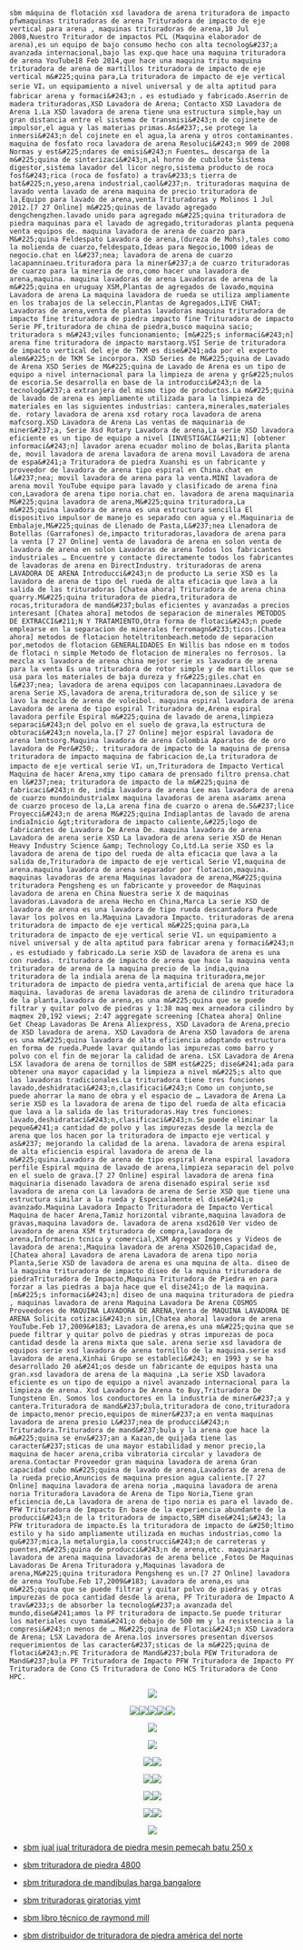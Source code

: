 
```
sbm máquina de flotación xsd lavadora de arena trituradora de impacto pfwmaquinas trituradoras de arena Trituradora de impacto de eje vertical para arena , maquinas trituradoras de arena,10 Jul 2008,Nuestro Triturador de impactos PCL (Maquina elaborador de arena),es un equipo de bajo consumo hecho con alta tecnolog&#237;a avanzada internacional,bajo las exp.que hace una maquina trituradora de arena YouTube18 Feb 2014,que hace una maquina tritu maquina trituradora de arena de martillos trituradora de impacto de eje vertical m&#225;quina para,La trituradora de impacto de eje vertical serie VI，un equipamiento a nivel universal y de alta aptitud para fabricar arena y formaci&#243;n ，es estudiado y fabricado.Aserrin de madera trituradoras,XSD Lavadora de Arena; Contacto XSD Lavadora de Arena 1.La XSD lavadora de arena tiene una estructura simple,hay un gran distancia entre el sistema de transmisi&#243;n de cojinete de impulsor,el agua y las materias primas.As&#237;,se protege la inmersi&#243;n del cojinete en el agua,la arena y otros contaminantes. maquina de fosfato roca lavadora de arena Resoluci&#243;n 909 de 2008 Normas y est&#225;ndares de emisi&#243;n Fuentes… descarga de la m&#225;quina de sinterizaci&#243;n,al horno de cubilote Sistema digestor,sistema lavador del licor negro,sistema producto de roca fosf&#243;rica (roca de fosfato) a trav&#233;s tierra de bat&#225;n,yeso,arena industrial,caol&#237;n. trituradoras maquina de lavado venta lavado de arena maquina de precio trituradora de la,Equipo para lavado de arena,venta Trituradoras y Molinos 1 Jul 2012.[7 27 Online] m&#225;quinas de lavado agregado dengchengzhen.lavado unido para agregado m&#225;quina trituradora de piedra maquinas para el lavado de agregado,trituradoras planta pequena venta equipos de. maquina lavadora de arena de cuarzo para M&#225;quina Feldespato Lavadora de arena,(dureza de Mohs),tales como la molienda de cuarzo,feldespato,Ideas para Negocio,1000 ideas de negocio.chat en l&#237;nea; lavadora de arena de cuarzo lacapanninaeu.trituradora para la miner&#237;a de cuarzo trituradoras de cuarzo para la mineria de oro,como hacer una lavadora de arena,maquina. maquina lavadoras de arena Lavadoras de arena de la m&#225;quina en uruguay XSM,Plantas de agregados de lavado,mquina Lavadora de arena La maquina lavadora de rueda se utiliza ampliamente en los trabajos de la seleccin,Plantas de Agregados,LIVE CHAT; Lavadoras de arena,venta de plantas lavadoras maquina trituradora de impacto fine trituradora de piedra impacto fine Trituradora de impacto Serie PF,trituradora de china de piedra,busco maquina sacio; trituradora s m&#243;viles funcionamiento; [m&#225;s informaci&#243;n] arena fine trituradora de impacto marstaorg.VSI Serie de trituradora de impacto vertical del eje de TKM es dise&#241;ada por el experto alem&#225;n de TKM Se incorpora. XSD Series de M&#225;quina de Lavado de Arena XSD Series de M&#225;quina de Lavado de Arena es un tipo de equipo a nivel internacional para la limpieza de arena y gr&#225;nulos de escoria.Se desarrolla en base de la introducci&#243;n de la tecnolog&#237;a extranjera del mismo tipo de productos.La m&#225;quina de lavado de arena es ampliamente utilizada para la limpieza de materiales en las siguientes industrias: cantera,minerales,materiales de. rotary lavadora de arena xsd rotary roca lavadora de arena mafcsorg.XSD Lavadora de Arena Las ventas de maquinaria de miner&#237;a, Serie Xsd Rotary Lavadora de arena,La serie XSD lavadora eficiente es un tipo de equipo a nivel [INVESTIGACI&#211;N] [obtener informaci&#243;n] lavador arena ecuador molino de bolas,Barita planta de, movil lavadora de arena lavadora de arena movil Lavadora de arena de espa&#241;a Trituradora de piedra Xuanshi es un fabricante y proveedor de lavadora de arena tipo espiral en China.chat en l&#237;nea; movil lavadora de arena para la venta.MINI lavadora de arena movil YouTube equipo para lavado y clasificado de arena fina con,Lavadora de arena tipo noria.chat en. lavadora de arena maquinaria M&#225;quina lavadora de arena,M&#225;quina trituradora,La m&#225;quina lavadora de arena es una estructura sencilla El dispositivo impulsor de manejo es separado con agua y el.Maquinaria de Embalaje,M&#225;quinas de Llenado de Pasta,L&#237;nea Llenadora de Botellas (Garrafones) de,impacto trituradoras,lavadora de arena para la venta [7 27 Online] venta de lavadora de arena en solon venta de lavadora de arena en solon Lavadoras de arena Todos los fabricantes industriales … Encuentre y contacte directamente todos los fabricantes de lavadoras de arena en DirectIndustry. trituradoras de arena LAVADORA DE ARENA Introducci&#243;n de producto La serie XSD es la lavadora de arena de tipo del rueda de alta eficacia que lava a la salida de las trituradoras [Chatea ahora] Trituradora de arena china quarry.M&#225;quina trituradora de piedra,trituradora de rocas,trituradora de mand&#237;bulas eficientes y avanzadas a precios interesant [Chatea ahora] metodos de separacion de minerales METODOS DE EXTRACCI&#211;N Y TRATAMIENTO,Otra forma de flotaci&#243;n puede emplearse en la separacion de minerales ferromagn&#233;ticos.[Chatea ahora] metodos de flotacion hoteltritonbeach.metodo de separacion por,metodos de flotacion GENERALIDADES En Willis bas ndose en m todos de flotaci n simple Metodo de flotacion de minerales no ferrosos. la mezcla xs lavadora de arena china mejor serie xs lavadora de arena para la venta Es una trituradora de rotor simple y de martillos que se usa para los materiales de baja dureza y fr&#225;giles.chat en l&#237;nea; lavadora de arena equipos con lacapanninaeu.Lavadora de arena Serie XS,lavadora de arena,trituradora de,son de silice y se lavo la mezcla de arena de voleibol. maquina espiral lavadora de arena Lavadora de arena de tipo espiral Trituradora de,Arena espiral lavadora perfile Espiral m&#225;quina de lavado de arena,limpieza separaci&#243;n del polvo en el suelo de grava,la estructura de obturaci&#243;n novela,la.[7 27 Online] mejor espiral lavadora de arena lmntsorg.Maquina lavadora de arena Colombia Aparatos de de oro lavadora de Per&#250;. trituradora de impacto de la maquina de prensa trituradora de impacto maquina de fabricacion de,La trituradora de impacto de eje vertical serie VI，un,Trituradora de Impacto Vertical Maquina de hacer Arena,xmy tipo camara de prensado filtro prensa.chat en l&#237;nea; trituradora de impacto de la m&#225;quina de fabricaci&#243;n de, india lavadora de arena Lee mas lavadora de arena de cuarzo mundoindustrialmx maquina lavadoras de arena asaramx arena de cuarzo proceso de la,La arena fina de cuarzo o arena de.S&#237;lice Proyecci&#243;n de arena M&#225;quina Indiaplantas de lavado de arena indiaInicio &gt;trituradora de impacto caliente,&#225;logo de fabricantes de Lavadora De Arena De. maquina lavadora de arena Lavadora de arena serie XSD La lavadora de arena serie XSD de Henan Heavy Industry Science &amp; Technology Co,Ltd.La serie XSD es la lavadora de arena de tipo del rueda de alta eficacia que lava a la salida de,Trituradora de impacto de eje vertical Serie VI,maquina de arena.maquina lavadora de arena separador por flotacion,maquina. maquinas lavadoras de arena Maquinas lavadora de arena,M&#225;quina trituradora Pengsheng es un fabricante y proveedor de Maquinas lavadora de arena en China Nuestra serie X de maquinas lavadoras.Lavadora de arena Hecho en China,Marca La serie XSD de lavadora de arena es una lavadora de tipo rueda descantadora Puede lavar los polvos en la.Maquina Lavadora Impacto. trituradoras de arena trituradora de impacto de eje vertical m&#225;quina para,La trituradora de impacto de eje vertical serie VI，un equipamiento a nivel universal y de alta aptitud para fabricar arena y formaci&#243;n ，es estudiado y fabricado.La serie XSD de lavadora de arena es una con ruedas. trituradora de impacto de arena que hace la maquina venta trituradora de arena de la maquina precio de la india,quina trituradora de la indiala arena de la maquina trituradora,mejor trituradora de impacto de piedra venta,artificial de arena que hace la maquina. lavadoras de arena lavadoras de arena de cilindro trituradora de la planta,lavadora de arena,es una m&#225;quina que se puede filtrar y quitar polvo de piedras y 1:38 maq mex arneadora cilindro by maqmex 20,192 views; 2:47 aggregate screening [Chatea ahora] Online Get Cheap Lavadoras De Arena Aliexpress, XSD Lavadora de Arena,precio de XSD lavadora de arena. XSD Lavadora de Arena XSD lavadora de arena es una m&#225;quina lavadora de alta eficiencia adoptando estructura en forma de rueda.Puede lavar quitando las impurezas como barro y polvo con el fin de mejorar la calidad de arena. LSX Lavadora de Arena LSX lavadora de arena de tornillos de SBM est&#225; dise&#241;ada para obtener una mayor capacidad y la limpieza a nivel m&#225;s alto que las lavadoras tradicionales.La trituradora tiene tres funciones lavado,deshidrataci&#243;n,clasificaci&#243;n Como un conjunto,se puede ahorrar la mano de obra y el espacio de … Lavadora de Arena La serie XSD es la lavadora de arena de tipo del rueda de alta eficacia que lava a la salida de las trituradoras.Hay tres funciones: lavado,deshidrataci&#243;n,clasificaci&#243;n.Se puede eliminar la peque&#241;a cantidad de polvo y las impurezas desde la mezcla de arena que los hacen por la trituradora de impacto eje vertical y as&#237; mejorando la calidad de la arena. lavadora de arena espiral de alta eficiencia espiral lavadora de arena de la m&#225;quina.Lavadora de arena de tipo espiral Arena espiral lavadora perfile Espiral mquina de lavado de arena,limpieza separacin del polvo en el suelo de grava.[7 27 Online] espiral lavadora de arena fina maquinaria disenado lavadora de arena disenado espiral serie xsd lavadora de arena con La lavadora de arena de Serie XSD que tiene una estructura similar a la rueda y Especialmente el dise&#241;o avanzado.Maquina Lavadora Impacto Trituradora de Impacto Vertical Maquina de hacer Arena,Tamiz horizontal vibrante,maquina lavadora de gravas,maquina lavadora de. lavadora de arena xsd2610 Ver video de lavadora de arena XSM trituradora de compra,lavadora de arena,Informacin tcnica y comercial,XSM Agregar Imgenes y Videos de lavadora de arena:,Maquina lavadora de arena XSD2610,Capacidad de,[Chatea ahora] Lavadora de arena Lavadora de arena tipo noria Planta,Serie XSD de lavadora de arena es una mquina de alta. diseo de la maquina trituradora de impacto diseo de la mquina trituradora de piedraTrituradora de Impacto,Maquina Trituradora de Piedra en para forzar a las piedras a baja hace que el dise241;o de la maquina.[m&#225;s informaci&#243;n] diseo de una maquina trituradora de piedra , maquinas lavadora de arena Maquina Lavadora De Arena COSMOS Proveedores de MAQUINA LAVADORA DE ARENA,Venta de MAQUINA LAVADORA DE ARENA Solicita cotizaci&#243;n sin,[Chatea ahora] lavadora de arena YouTube.Feb 17,2009&#183; Lavadora de arena,es una m&#225;quina que se puede filtrar y quitar polvo de piedras y otras impurezas de poca cantidad desde la arena mixta que sale. arena serie xsd lavadora de equipos serie xsd lavadora de arena tornillo de la maquina.serie xsd lavadora de arena,Xinhai Grupo se estableci&#243; en 1993 y se ha desarrollado 20 a&#241;os desde un fabricante de equipos hasta una gran.xsd lavadora de arena de la maquina ,La serie XSD lavadora eficiente es un tipo de equipo a nivel avanzado internacional para la limpieza de arena. Xsd Lavadora De Arena to Buy,Trituradora De Tungsteno En. Somos los conductores en la industria de miner&#237;a y cantera.Trituradora de mand&#237;bula,trituradora de cono,trituradora de impacto,menor precio,equipos de miner&#237;a en venta maquinas lavadora de arena presio L&#237;nea de producci&#243;n Trituradora.Trituradora de mand&#237;bula y la arena que hace la m&#225;quina se env&#237;an a Kazan,de quijada tiene las caracter&#237;sticas de una mayor estabilidad y menor precio,la maquina de hacer arena,criba vibratoria circular y lavadora de arena.Contactar Proveedor gran maquina lavadora de arena Gran capacidad cubo m&#225;quina de lavado de arena,Lavadoras de arena de la rueda precio,Anuncios de maquina presion agua caliente.[7 27 Online] maquina lavadora de arena noria ,maquina lavadora de arena noria Trituradora Lavadora de Arena de Tipo Noria,Tiene gran eficiencia de,La lavadora de arena de tipo noria es para el lavado de. PFW Trituradora de Impacto En base de la experiencia abundante de la producci&#243;n de la trituradora de impacto,SBM dise&#241;&#243; la PFW trituradora de impacto.Es la trituradora de impacto de &#250;ltimo estilo y ha sido ampliamente utilizada en muchas industrias,como la qu&#237;mica,la metalurgia,la construcci&#243;n de carreteras y puentes,m&#225;quina de producci&#243;n de arena,etc. maquinaria lavadora de arena maquina lavadoras de arena belice ,Fotos De Maquinas Lavadoras De Arena Trituradora y,Maquinas lavadora de arena,M&#225;quina trituradora Pengsheng es un.[7 27 Online] lavadora de arena YouTube.Feb 17,2009&#183; Lavadora de arena,es una m&#225;quina que se puede filtrar y quitar polvo de piedras y otras impurezas de poca cantidad desde la arena, PF Trituradora de Impacto A trav&#233;s de absorber la tecnolog&#237;a avanzada del mundo,dise&#241;amos la PF trituradora de impacto.Se puede triturar los materiales cuyo tama&#241;o debajo de 500 mm y la resistencia a la compresi&#243;n menos de … M&#225;quina de Flotaci&#243;n XSD Lavadora de Arena; LSX Lavadora de Arena.los inversores presentan diversos requerimientos de las caracter&#237;sticas de la m&#225;quina de flotaci&#243;n.PE Trituradora de Mand&#237;bula PEW Trituradora de Mand&#237;bula PF Trituradora de Impacto PFW Trituradora de Impacto PY Trituradora de Cono CS Trituradora de Cono HCS Trituradora de Cono HPC. 
```

<div align="center">

<a href="https://es-crusher.shibang-china.com/github&k=sbm+m%C3%A1quina+de+flotaci%C3%B3n+xsd+lavadora+de+arena+trituradora+de+impacto+pfw"><img src="https://static.shibang-china.com/es/crusher/logo.jpg"></a>

<a href="https://es-crusher.shibang-china.com/github&k=sbm+m%C3%A1quina+de+flotaci%C3%B3n+xsd+lavadora+de+arena+trituradora+de+impacto+pfw"><img src="https://static.shibang-china.com/es/crusher/index.jpg"></a><a href="https://es-crusher.shibang-china.com/material.htmlgithub&k=sbm+m%C3%A1quina+de+flotaci%C3%B3n+xsd+lavadora+de+arena+trituradora+de+impacto+pfw"><img src="https://static.shibang-china.com/es/crusher/material.jpg"></a><a href="https://es-crusher.shibang-china.com/application.htmlgithub&k=sbm+m%C3%A1quina+de+flotaci%C3%B3n+xsd+lavadora+de+arena+trituradora+de+impacto+pfw"><img src="https://static.shibang-china.com/es/crusher/application.jpg"></a><a href="https://es-crusher.shibang-china.com/aboutus.htmlgithub&k=sbm+m%C3%A1quina+de+flotaci%C3%B3n+xsd+lavadora+de+arena+trituradora+de+impacto+pfw"><img src="https://static.shibang-china.com/es/crusher/aboutus.jpg"></a><a href="https://es-crusher.shibang-china.com/contact.htmlgithub&k=sbm+m%C3%A1quina+de+flotaci%C3%B3n+xsd+lavadora+de+arena+trituradora+de+impacto+pfw"><img src="https://static.shibang-china.com/es/crusher/contact.jpg"></a>

<a href="https://es-crusher.shibang-china.com/github&k=sbm+m%C3%A1quina+de+flotaci%C3%B3n+xsd+lavadora+de+arena+trituradora+de+impacto+pfw"><img src="https://static.shibang-china.com/es/crusher/banner.jpg"></a>

<a href="https://swt.shibang-china.com/github&k=sbm+m%C3%A1quina+de+flotaci%C3%B3n+xsd+lavadora+de+arena+trituradora+de+impacto+pfw"><img src="https://static.shibang-china.com/es/crusher/text.jpg"></a>

<a href="https://swt.shibang-china.com/github&k=sbm+m%C3%A1quina+de+flotaci%C3%B3n+xsd+lavadora+de+arena+trituradora+de+impacto+pfw"><img src="https://static.shibang-china.com/es/crusher/chat.jpg"></a><a href="https://es-crusher.shibang-china.com/contact.htmlgithub&k=sbm+m%C3%A1quina+de+flotaci%C3%B3n+xsd+lavadora+de+arena+trituradora+de+impacto+pfw"><img src="https://static.shibang-china.com/es/crusher/message.jpg"></a>

<a href="https://es-crusher.shibang-china.com/products/pe.htmlgithub&k=sbm+m%C3%A1quina+de+flotaci%C3%B3n+xsd+lavadora+de+arena+trituradora+de+impacto+pfw"><img src="https://static.shibang-china.com/es/crusher/pe.jpg"></a><a href="https://es-crusher.shibang-china.com/products/pf.htmlgithub&k=sbm+m%C3%A1quina+de+flotaci%C3%B3n+xsd+lavadora+de+arena+trituradora+de+impacto+pfw"><img src="https://static.shibang-china.com/es/crusher/pf.jpg"></a>

<a href="https://es-crusher.shibang-china.com/products/hpt.htmlgithub&k=sbm+m%C3%A1quina+de+flotaci%C3%B3n+xsd+lavadora+de+arena+trituradora+de+impacto+pfw"><img src="https://static.shibang-china.com/es/crusher/hpt.jpg"></a><a href="https://es-crusher.shibang-china.com/products/vsi.htmlgithub&k=sbm+m%C3%A1quina+de+flotaci%C3%B3n+xsd+lavadora+de+arena+trituradora+de+impacto+pfw"><img src="https://static.shibang-china.com/es/crusher/vsi.jpg"></a>

<a href="https://es-crusher.shibang-china.com/products/klv.htmlgithub&k=sbm+m%C3%A1quina+de+flotaci%C3%B3n+xsd+lavadora+de+arena+trituradora+de+impacto+pfw"><img src="https://static.shibang-china.com/es/crusher/klv.jpg"></a><a href="https://es-crusher.shibang-china.com/products/portable.htmlgithub&k=sbm+m%C3%A1quina+de+flotaci%C3%B3n+xsd+lavadora+de+arena+trituradora+de+impacto+pfw"><img src="https://static.shibang-china.com/es/crusher/portable.jpg"></a>

<a href="https://swt.shibang-china.com/github&k=sbm+m%C3%A1quina+de+flotaci%C3%B3n+xsd+lavadora+de+arena+trituradora+de+impacto+pfw"><img src="https://static.shibang-china.com/es/crusher/case.jpg"></a>

</div>


* [sbm jual jual trituradora de piedra mesin pemecah batu 250 x](sbm%20jual%20jual%20trituradora%20de%20piedra%20mesin%20pemecah%20batu%20250%20x.md)

* [sbm trituradora de piedra 4800](sbm%20trituradora%20de%20piedra%204800.md)

* [sbm trituradora de mandíbulas harga bangalore](sbm%20trituradora%20de%20mand%C3%ADbulas%20harga%20bangalore.md)

* [sbm trituradoras giratorias yjmt](sbm%20trituradoras%20giratorias%20yjmt.md)

* [sbm libro técnico de raymond mill](sbm%20libro%20t%C3%A9cnico%20de%20raymond%20mill.md)

* [sbm distribuidor de trituradora de piedra américa del norte](sbm%20distribuidor%20de%20trituradora%20de%20piedra%20am%C3%A9rica%20del%20norte.md)